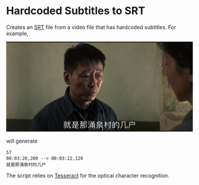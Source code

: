 # Hardcoded Subtitles to SRT
Creates an
[SRT](https://www.matroska.org/technical/subtitles.html#srt-subtitles) file from
a video file that has hardcoded subtitles. For example,

![Example subtitle](example.png)

will generate

```
57
00:03:20,200 --> 00:03:22,120
就是那涌泉村的几户
```

The script relies on [Tesseract](https://github.com/tesseract-ocr/tesseract) for
the optical character recognition.